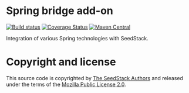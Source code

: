 # Spring bridge add-on
[![Build status](https://travis-ci.org/seedstack/spring-bridge-addon.svg?branch=master)](https://travis-ci.org/seedstack/spring-bridge-addon) [![Coverage Status](https://coveralls.io/repos/seedstack/spring-bridge-addon/badge.svg?branch=master)](https://coveralls.io/r/seedstack/spring-bridge-addon?branch=master) [![Maven Central](https://maven-badges.herokuapp.com/maven-central/org.seedstack.addons.spring/spring-bridge/badge.svg?style=flat)](https://maven-badges.herokuapp.com/maven-central/org.seedstack.addons.spring/spring-bridge)

Integration of various Spring technologies with SeedStack.

# Copyright and license

This source code is copyrighted by [The SeedStack Authors](https://github.com/seedstack/seedstack/blob/master/AUTHORS) and
released under the terms of the [Mozilla Public License 2.0](https://www.mozilla.org/MPL/2.0/). 
